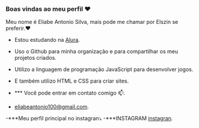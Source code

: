 ### Boas vindas ao meu perfil ❤️

Meu nome é Eliabe Antonio Silva, mais pode me chamar por Elszin se preferir.❤️

- Estou estudando na [Alura](https://www.alura.com.br).
- Uso o Github para  minha organização e para compartilhar os meu projetos criados.
- Utilizo a linguagem de programação JavaScript para desenvolver jogos.
- E também utilizo HTML e CSS para criar sites.

- *** Você pode entrar em contato comigo 📫.

- eliabeantonio100@gmail.com.

-***Meu perfil principal no instagran⤵️
-***INSTAGRAM [instagran](https://www.instagram.com/eliabe.silva._/).

